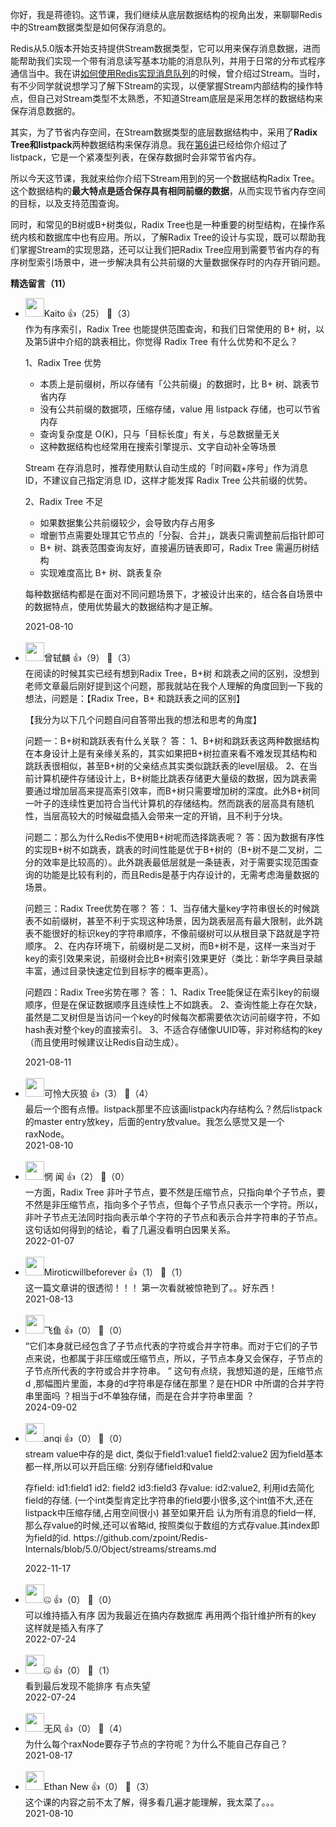 你好，我是蒋德钧。这节课，我们继续从底层数据结构的视角出发，来聊聊Redis中的Stream数据类型是如何保存消息的。

Redis从5.0版本开始支持提供Stream数据类型，它可以用来保存消息数据，进而能帮助我们实现一个带有消息读写基本功能的消息队列，并用于日常的分布式程序通信当中。我在讲[如何使用Redis实现消息队列](https://time.geekbang.org/column/article/284291)的时候，曾介绍过Stream。当时，有不少同学就说想学习了解下Stream的实现，以便掌握Stream内部结构的操作特点，但自己对Stream类型不太熟悉，不知道Stream底层是采用怎样的数据结构来保存消息数据的。

其实，为了节省内存空间，在Stream数据类型的底层数据结构中，采用了**Radix Tree和listpack**两种数据结构来保存消息。我在[第6讲](https://time.geekbang.org/column/article/405387)已经给你介绍过了listpack，它是一个紧凑型列表，在保存数据时会非常节省内存。

所以今天这节课，我就来给你介绍下Stream用到的另一个数据结构Radix Tree。这个数据结构的**最大特点是适合保存具有相同前缀的数据**，从而实现节省内存空间的目标，以及支持范围查询。

同时，和常见的B树或B+树类似，Radix Tree也是一种重要的树型结构，在操作系统内核和数据库中也有应用。所以，了解Radix Tree的设计与实现，既可以帮助我们掌握Stream的实现思路，还可以让我们把Radix Tree应用到需要节省内存的有序树型索引场景中，进一步解决具有公共前缀的大量数据保存时的内存开销问题。
<div><strong>精选留言（11）</strong></div><ul>
<li><img src="https://static001.geekbang.org/account/avatar/00/0f/90/8a/288f9f94.jpg" width="30px"><span>Kaito</span> 👍（25） 💬（3）<div>作为有序索引，Radix Tree 也能提供范围查询，和我们日常使用的 B+ 树，以及第5讲中介绍的跳表相比，你觉得 Radix Tree 有什么优势和不足么？

1、Radix Tree 优势

- 本质上是前缀树，所以存储有「公共前缀」的数据时，比 B+ 树、跳表节省内存
- 没有公共前缀的数据项，压缩存储，value 用 listpack 存储，也可以节省内存
- 查询复杂度是 O(K)，只与「目标长度」有关，与总数据量无关
- 这种数据结构也经常用在搜索引擎提示、文字自动补全等场景

Stream 在存消息时，推荐使用默认自动生成的「时间戳+序号」作为消息 ID，不建议自己指定消息 ID，这样才能发挥 Radix Tree 公共前缀的优势。

2、Radix Tree 不足

- 如果数据集公共前缀较少，会导致内存占用多
- 增删节点需要处理其它节点的「分裂、合并」，跳表只需调整前后指针即可
- B+ 树、跳表范围查询友好，直接遍历链表即可，Radix Tree 需遍历树结构
- 实现难度高比 B+ 树、跳表复杂

每种数据结构都是在面对不同问题场景下，才被设计出来的，结合各自场景中的数据特点，使用优势最大的数据结构才是正解。</div>2021-08-10</li><br/><li><img src="https://static001.geekbang.org/account/avatar/00/16/25/7f/473d5a77.jpg" width="30px"><span>曾轼麟</span> 👍（9） 💬（3）<div>在阅读的时候其实已经有想到Radix Tree，B+树 和跳表之间的区别，没想到老师文章最后刚好提到这个问题，那我就站在我个人理解的角度回到一下我的想法，问题是：【Radix Tree，B+ 和跳跃表之间的区别】

【我分为以下几个问题自问自答带出我的想法和思考的角度】

问题一：B+树和跳跃表有什么关联？
	答： 
		1、B+树和跳跃表这两种数据结构在本身设计上是有亲缘关系的，其实如果把B+树拉直来看不难发现其结构和跳跃表很相似，甚至B+树的父亲结点其实类似跳跃表的level层级。
		2、在当前计算机硬件存储设计上，B+树能比跳表存储更大量级的数据，因为跳表需要通过增加层高来提高索引效率，而B+树只需要增加树的深度。此外B+树同一叶子的连续性更加符合当代计算机的存储结构。然而跳表的层高具有随机性，当层高较大的时候磁盘插入会带来一定的开销，且不利于分块。

问题二：那么为什么Redis不使用B+树呢而选择跳表呢？
	答：因为数据有序性的实现B+树不如跳表，跳表的时间性能是优于B+树的（B+树不是二叉树，二分的效率是比较高的）。此外跳表最低层就是一条链表，对于需要实现范围查询的功能是比较有利的，而且Redis是基于内存设计的，无需考虑海量数据的场景。

问题三：Radix Tree优势在哪？
	答：
		1、当存储大量key字符串很长的时候跳表不如前缀树，甚至不利于实现这种场景，因为跳表层高有最大限制，此外跳表不能很好的标识key的字符串顺序，不像前缀树可以从根目录下路就是字符顺序。
		2、在内存环境下，前缀树是二叉树，而B+树不是，这样一来当对于key的索引效果来说，前缀树会比B+树索引效果更好（类比：新华字典目录越丰富，通过目录快速定位到目标字的概率更高）。

问题四：Radix Tree劣势在哪？
	答：
		1、Radix Tree能保证在索引key的前缀顺序，但是在保证数据顺序且连续性上不如跳表。
		2、查询性能上存在欠缺，虽然是二叉树但是当访问一个key的时候每次都需要依次访问前缀字符，不如hash表对整个key的直接索引。
		3、不适合存储像UUID等，非对称结构的key（而且使用时候建议让Redis自动生成）。</div>2021-08-11</li><br/><li><img src="https://static001.geekbang.org/account/avatar/00/1d/6c/b5/32374f93.jpg" width="30px"><span>可怜大灰狼</span> 👍（3） 💬（4）<div>最后一个图有点懵。listpack那里不应该画listpack内存结构么？然后listpack的master entry放key，后面的entry放value。我怎么感觉又是一个raxNode。</div>2021-08-10</li><br/><li><img src="https://static001.geekbang.org/account/avatar/00/12/07/d2/0d7ee298.jpg" width="30px"><span>惘 闻</span> 👍（2） 💬（0）<div>一方面，Radix Tree 非叶子节点，要不然是压缩节点，只指向单个子节点，要不然是非压缩节点，指向多个子节点，但每个子节点只表示一个字符。所以，非叶子节点无法同时指向表示单个字符的子节点和表示合并字符串的子节点。
这句话如何得到的结论，看了几遍没看明白因果关系。</div>2022-01-07</li><br/><li><img src="https://static001.geekbang.org/account/avatar/00/25/fa/51/5da91010.jpg" width="30px"><span>Miroticwillbeforever</span> 👍（1） 💬（1）<div>这一篇文章讲的很透彻！！！
第一次看就被惊艳到了。。好东西！</div>2021-08-13</li><br/><li><img src="https://static001.geekbang.org/account/avatar/00/1a/8a/7e/bfe37c46.jpg" width="30px"><span>飞鱼</span> 👍（0） 💬（0）<div>
“它们本身就已经包含了子节点代表的字符或合并字符串。而对于它们的子节点来说，也都属于非压缩或压缩节点，所以，子节点本身又会保存，子节点的子节点所代表的字符或合并字符串。 ” 这句有点绕，我想知道的是，压缩节点d ,那幅图片里面，本身的d字符串是存储在那里？是在HDR 中所谓的合并字符串里面吗 ？相当于d不单独存储，而是在合并字符串里面 ？</div>2024-09-02</li><br/><li><img src="https://static001.geekbang.org/account/avatar/00/12/59/0a/9b2126ac.jpg" width="30px"><span>anqi</span> 👍（0） 💬（0）<div>stream value中存的是 dict, 类似于field1:value1  field2:value2
因为field基本都一样,所以可以开启压缩:  分别存储field和value

存field:   id1:field1  id2: field2 id3:field3
存value:    id2:value2, 利用id去简化field的存储. (一个int类型肯定比字符串的field要小很多,这个int值不大,还在listpack中压缩存储,占用空间很小)
甚至如果开启 认为所有消息的field一样, 那么存value的时候,还可以省略id, 按照类似于数组的方式存value.其index即为field的id.
https:&#47;&#47;github.com&#47;zpoint&#47;Redis-Internals&#47;blob&#47;5.0&#47;Object&#47;streams&#47;streams.md</div>2022-11-17</li><br/><li><img src="https://static001.geekbang.org/account/avatar/00/1b/89/52/b96c272d.jpg" width="30px"><span>🤐</span> 👍（0） 💬（0）<div>可以维持插入有序 因为我最近在搞内存数据库 再用两个指针维护所有的key 这样就是插入有序了</div>2022-07-24</li><br/><li><img src="https://static001.geekbang.org/account/avatar/00/1b/89/52/b96c272d.jpg" width="30px"><span>🤐</span> 👍（0） 💬（1）<div>看到最后发现不能排序 有点失望 </div>2022-07-24</li><br/><li><img src="https://static001.geekbang.org/account/avatar/00/1a/46/42/eaa0cc92.jpg" width="30px"><span>无风</span> 👍（0） 💬（4）<div>为什么每个raxNode要存子节点的字符呢？为什么不能自己存自己？</div>2021-08-17</li><br/><li><img src="https://static001.geekbang.org/account/avatar/00/1f/7e/5a/da39f489.jpg" width="30px"><span>Ethan New</span> 👍（0） 💬（3）<div>这个课的内容之前不太了解，得多看几遍才能理解，我太菜了。。。</div>2021-08-10</li><br/>
</ul>